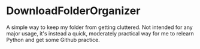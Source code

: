 # DownloadFolderOrganizer
A simple way to keep my folder from getting cluttered. Not intended for any major usage, it's instead a quick, moderately practical way for me to relearn Python and get some Github practice.
